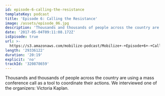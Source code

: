 ```yaml
---
id: episode-6-calling-the-resistance
templateKey: podcast
title: 'Episode 6: Calling the Resistance'
image: /assets/episode_06.jpg
description: 'Thousands and thousands of people across the country are using a mass conference call as a tool to coordinate their actions. We interviewed one of the organizers: Victoria Kaplan.'
date: '2017-05-04T09:11:08.172Z'
isEpisode: true
url: >-
  https://s3.amazonaws.com/mobilize-podcast/Mobilize+-+Episode+6+-+Calling+the+Resistance.mp3
length: '29336122'
duration: '20:19'
explicit: 'no'
trackId: '320878659'
---
```

Thousands and thousands of people across the country are using a mass conference call as a tool to coordinate their actions. We interviewed one of the organizers: Victoria Kaplan.